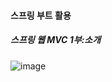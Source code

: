 #### 스프링 부트 활용
##### 스프링 웹 MVC 1부:소개
![image](https://user-images.githubusercontent.com/40969203/109651845-5ec7c180-7ba2-11eb-8cab-c871427d9cb7.png)
